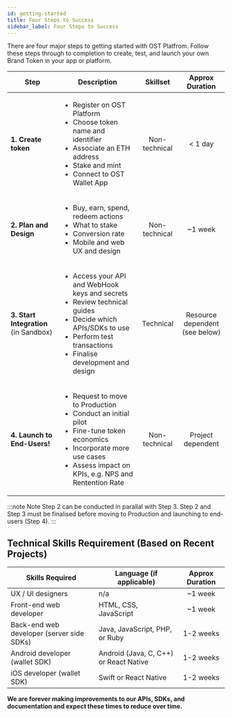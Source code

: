 ```yaml
---
id: getting-started
title: Four Steps to Success
sidebar_label: Four Steps to Success
---
```


There are four major steps to getting started with OST Platfrom. Follow these steps through to completion to create, test, and launch your own Brand Token in your app or platform.

| Step | Description | Skillset | Approx Duration | 
| --- | --- | :---: | :---: |
| **1. Create token** | <ul><li>Register on OST Platform</li><li>Choose token name and identifier</li><li>Associate an ETH address</li><li>Stake and mint</li><li>Connect to OST Wallet App</li></ul> | Non-technical | < 1 day |
| **2. Plan and Design** | <ul><li>Buy, earn, spend, redeem actions</li><li>What to stake</li><li>Conversion rate</li><li>Mobile and web UX and design</li></ul> | Non-technical | ~1 week |
| **3. Start Integration** <br>(in Sandbox) | <ul><li>Access your API and WebHook keys and secrets</li><li>Review technical guides</li><li>Decide which APIs/SDKs to use</li><li>Perform test transactions</li><li>Finalise development and design</li></ul> | Technical | Resource dependent <br>(see below) |
| **4. Launch to End-Users!** | <ul><li>Request to move to Production</li><li>Conduct an initial pilot</li><li>Fine-tune token economics</li><li>Incorporate more use cases</li><li>Assess impact on KPIs, e.g. NPS and Rentention Rate</li></ul> | Non-technical | Project dependent | 

:::note Note
Step 2 can be conducted in parallal with Step 3. Step 2 and Step 3 must be finalised before moving to Production and launching to end-users (Step 4).
:::

## Technical Skills Requirement (Based on Recent Projects)
| Skills Required | Language (if applicable) | Approx Duration |
|---|---|:---:|
| UX / UI designers | n/a | ~1 week |
| Front-end web developer | HTML, CSS, JavaScript | ~1 week |
| Back-end web developer (server side SDKs) | Java, JavaScript, PHP, or Ruby | 1-2 weeks |
| Android developer (wallet SDK) | Android (Java, C, C++) or React Native | 1-2 weeks |
| iOS developer (wallet SDK) | Swift or React Native | 1-2 weeks |

**We are forever making improvements to our APIs, SDKs, and documentation and expect these times to reduce over time.**